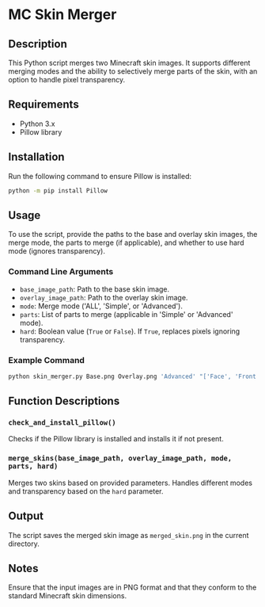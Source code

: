 
# MC Skin Merger

## Description
This Python script merges two Minecraft skin images. It supports different merging modes and the ability to selectively merge parts of the skin, with an option to handle pixel transparency.

## Requirements
- Python 3.x
- Pillow library

## Installation
Run the following command to ensure Pillow is installed:
```bash
python -m pip install Pillow
```

## Usage
To use the script, provide the paths to the base and overlay skin images, the merge mode, the parts to merge (if applicable), and whether to use hard mode (ignores transparency).

### Command Line Arguments
- `base_image_path`: Path to the base skin image.
- `overlay_image_path`: Path to the overlay skin image.
- `mode`: Merge mode ('ALL', 'Simple', or 'Advanced').
- `parts`: List of parts to merge (applicable in 'Simple' or 'Advanced' mode).
- `hard`: Boolean value (`True` or `False`). If `True`, replaces pixels ignoring transparency.

### Example Command
```bash
python skin_merger.py Base.png Overlay.png 'Advanced' "['Face', 'Front Helmet']" True
```

## Function Descriptions
### `check_and_install_pillow()`
Checks if the Pillow library is installed and installs it if not present.

### `merge_skins(base_image_path, overlay_image_path, mode, parts, hard)`
Merges two skins based on provided parameters. Handles different modes and transparency based on the `hard` parameter.

## Output
The script saves the merged skin image as `merged_skin.png` in the current directory.

## Notes
Ensure that the input images are in PNG format and that they conform to the standard Minecraft skin dimensions.
